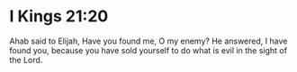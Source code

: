 # I Kings 21:20

Ahab said to Elijah, Have you found me, O my enemy? He answered, I have found you, because you have sold yourself to do what is evil in the sight of the Lord.
